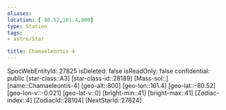 ```yaml
---
aliases: 
location: [-80.52,161.4,800]
type: Station
tags:
- astro/Star

title: Chamaeleontis-4
---
```

SpocWebEntityId: 27825
isDeleted: false
isReadOnly: false
confidential: public
[star-class::A3]
[star-class-id::28189]
[Mass-sol::]
[name::Chamaeleontis-4]
[geo-alt::800]
[geo-lon::161.4]
[geo-lat::-80.52]
[geo-lon-v::-0.021]
[geo-lat-v::0]
[bright-min::41]
[bright-max::41]
[Zodiac-index::4]
[ZodiacId::28104]
[NextStarId::27824]



